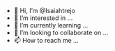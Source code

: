 - 👋 Hi, I’m @Isaiahtrejo
- 👀 I’m interested in ...
- 🌱 I’m currently learning ...
- 💞️ I’m looking to collaborate on ...
- 📫 How to reach me ...

<!---
Isaiahtrejo/Isaiahtrejo is a ✨ special ✨ repository because its `README.md` (this file) appears on your GitHub profile.
You can click the Preview link to take a look at your changes.
--->
